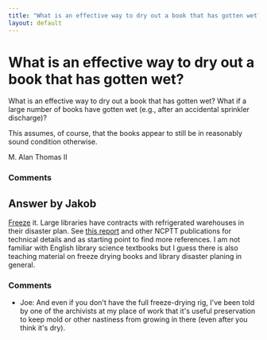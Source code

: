 ```yaml
---
title: "What is an effective way to dry out a book that has gotten wet?"
layout: default
---
```

What is an effective way to dry out a book that has gotten wet?
=====================
What is an effective way to dry out a book that has gotten wet? What if
a large number of books have gotten wet (e.g., after an accidental
sprinkler discharge)?

This assumes, of course, that the books appear to still be in reasonably
sound condition otherwise.

M. Alan Thomas II

### Comments ###


Answer by Jakob
----------------
[Freeze](http://en.wikipedia.org/wiki/Freeze-drying) it. Large libraries
have contracts with refrigerated warehouses in their disaster plan. See
[this
report](http://ncptt.nps.gov/comparing-mass-drying-and-sterilization-protocols-for-water-damaged-books-2008-04/)
and other NCPTT publications for technical details and as starting point
to find more references. I am not familiar with English library science
textbooks but I guess there is also teaching material on freeze drying
books and library disaster planing in general.

### Comments ###
* Joe: And even if you don't have the full freeze-drying rig, I've been told by
one of the archivists at my place of work that it's useful preservation
to keep mold or other nastiness from growing in there (even after you
think it's dry).


